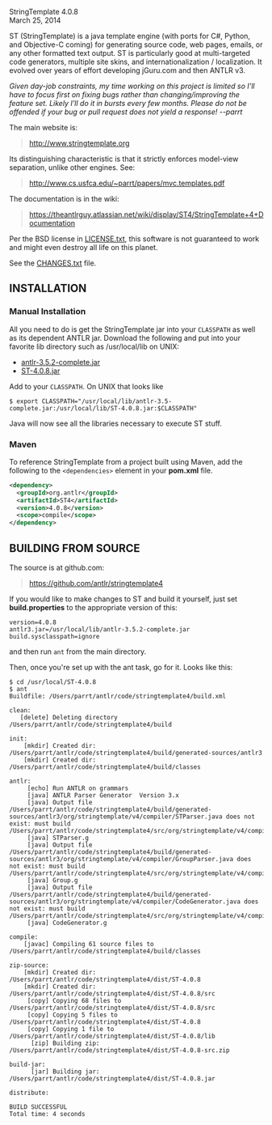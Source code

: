 StringTemplate 4.0.8  
March 25, 2014

ST (StringTemplate) is a java template engine (with ports for C#, Python, and Objective-C coming) for generating source code, web pages, emails, or any other formatted text output. ST is particularly good at multi-targeted code generators, multiple site skins, and internationalization / localization.  It evolved over years of effort developing jGuru.com and then ANTLR v3. 

*Given day-job constraints, my time working on this project is limited so I'll have to focus first on fixing bugs rather than changing/improving the feature set. Likely I'll do it in bursts every few months. Please do not be offended if your bug or pull request does not yield a response! --parrt*

The main website is:

> http://www.stringtemplate.org

Its distinguishing characteristic is that it strictly enforces
model-view separation, unlike other engines. See:

> http://www.cs.usfca.edu/~parrt/papers/mvc.templates.pdf

The documentation is in the wiki:

> https://theantlrguy.atlassian.net/wiki/display/ST4/StringTemplate+4+Documentation

Per the BSD license in [LICENSE.txt](LICENSE.txt), this software is not
guaranteed to work and might even destroy all life on this planet.

See the [CHANGES.txt](CHANGES.txt) file.

## INSTALLATION

### Manual Installation

All you need to do is get the StringTemplate jar into your `CLASSPATH`
as well as its dependent ANTLR jar. Download the following and put
into your favorite lib directory such as /usr/local/lib on UNIX:

* [antlr-3.5.2-complete.jar](http://www.antlr3.org/download/antlr-3.5.2-complete.jar)
* [ST-4.0.8.jar](http://www.stringtemplate.org/download/ST-4.0.8.jar)

Add to your `CLASSPATH`. On UNIX that looks like

```
$ export CLASSPATH="/usr/local/lib/antlr-3.5-complete.jar:/usr/local/lib/ST-4.0.8.jar:$CLASSPATH"
```

Java will now see all the libraries necessary to execute ST stuff.

### Maven

To reference StringTemplate from a project built using Maven, add the following
to the `<dependencies>` element in your **pom.xml** file.

```xml
<dependency>
  <groupId>org.antlr</groupId>
  <artifactId>ST4</artifactId>
  <version>4.0.8</version>
  <scope>compile</scope>
</dependency>
```

## BUILDING FROM SOURCE

The source is at github.com:

> https://github.com/antlr/stringtemplate4

If you would like to make changes to ST and build it yourself, just set
**build.properties** to the appropriate version of this:

```
version=4.0.8
antlr3.jar=/usr/local/lib/antlr-3.5.2-complete.jar
build.sysclasspath=ignore
```

and then run `ant` from the main directory.

Then, once you're set up with the ant task, go for it. Looks like this:

```
$ cd /usr/local/ST-4.0.8
$ ant
Buildfile: /Users/parrt/antlr/code/stringtemplate4/build.xml

clean:
   [delete] Deleting directory /Users/parrt/antlr/code/stringtemplate4/build

init:
    [mkdir] Created dir: /Users/parrt/antlr/code/stringtemplate4/build/generated-sources/antlr3
    [mkdir] Created dir: /Users/parrt/antlr/code/stringtemplate4/build/classes

antlr:
     [echo] Run ANTLR on grammars
     [java] ANTLR Parser Generator  Version 3.x
     [java] Output file /Users/parrt/antlr/code/stringtemplate4/build/generated-sources/antlr3/org/stringtemplate/v4/compiler/STParser.java does not exist: must build /Users/parrt/antlr/code/stringtemplate4/src/org/stringtemplate/v4/compiler/STParser.g
     [java] STParser.g
     [java] Output file /Users/parrt/antlr/code/stringtemplate4/build/generated-sources/antlr3/org/stringtemplate/v4/compiler/GroupParser.java does not exist: must build /Users/parrt/antlr/code/stringtemplate4/src/org/stringtemplate/v4/compiler/Group.g
     [java] Group.g
     [java] Output file /Users/parrt/antlr/code/stringtemplate4/build/generated-sources/antlr3/org/stringtemplate/v4/compiler/CodeGenerator.java does not exist: must build /Users/parrt/antlr/code/stringtemplate4/src/org/stringtemplate/v4/compiler/CodeGenerator.g
     [java] CodeGenerator.g

compile:
    [javac] Compiling 61 source files to /Users/parrt/antlr/code/stringtemplate4/build/classes

zip-source:
    [mkdir] Created dir: /Users/parrt/antlr/code/stringtemplate4/dist/ST-4.0.8
    [mkdir] Created dir: /Users/parrt/antlr/code/stringtemplate4/dist/ST-4.0.8/src
     [copy] Copying 68 files to /Users/parrt/antlr/code/stringtemplate4/dist/ST-4.0.8/src
     [copy] Copying 5 files to /Users/parrt/antlr/code/stringtemplate4/dist/ST-4.0.8
     [copy] Copying 1 file to /Users/parrt/antlr/code/stringtemplate4/dist/ST-4.0.8/lib
      [zip] Building zip: /Users/parrt/antlr/code/stringtemplate4/dist/ST-4.0.8-src.zip

build-jar:
      [jar] Building jar: /Users/parrt/antlr/code/stringtemplate4/dist/ST-4.0.8.jar

distribute:

BUILD SUCCESSFUL
Total time: 4 seconds
```

